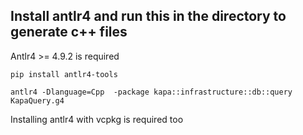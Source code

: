 ## Install antlr4 and run this in the directory to generate c++ files
Antlr4 >= 4.9.2 is required

```
pip install antlr4-tools
```

```
antlr4 -Dlanguage=Cpp  -package kapa::infrastructure::db::query KapaQuery.g4
```

Installing antlr4 with vcpkg is required too